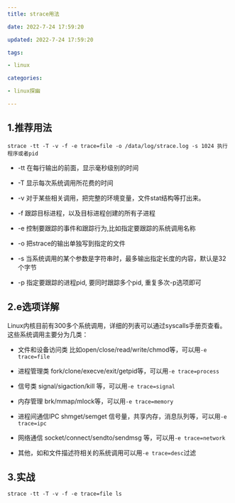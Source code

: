 ```yaml
---
title: strace用法

date: 2022-7-24 17:59:20

updated: 2022-7-24 17:59:20

tags:

- linux

categories:

- linux探幽

---
```


## 1.推荐用法

```shell
strace -tt -T -v -f -e trace=file -o /data/log/strace.log -s 1024 执行程序或者pid
```

- -tt 在每行输出的前面，显示毫秒级别的时间

- -T 显示每次系统调用所花费的时间

- -v 对于某些相关调用，把完整的环境变量，文件stat结构等打出来。

- -f 跟踪目标进程，以及目标进程创建的所有子进程

- -e 控制要跟踪的事件和跟踪行为,比如指定要跟踪的系统调用名称

- -o 把strace的输出单独写到指定的文件

- -s 当系统调用的某个参数是字符串时，最多输出指定长度的内容，默认是32个字节

- -p 指定要跟踪的进程pid, 要同时跟踪多个pid, 重复多次-p选项即可

## 2.e选项详解

Linux内核目前有300多个系统调用，详细的列表可以通过syscalls手册页查看。这些系统调用主要分为几类：

- 文件和设备访问类 比如open/close/read/write/chmod等，可以用`-e trace=file`

- 进程管理类 fork/clone/execve/exit/getpid等，可以用`-e trace=process`

- 信号类 signal/sigaction/kill 等，可以用`-e trace=signal`

- 内存管理 brk/mmap/mlock等，可以用`-e trace=memory`

- 进程间通信IPC shmget/semget 信号量，共享内存，消息队列等，可以用`-e trace=ipc`

- 网络通信 socket/connect/sendto/sendmsg 等，可以用`-e trace=network`

- 其他，如和文件描述符相关的系统调用可以用`-e trace=desc`过滤

## 3.实战

```shell
strace -tt -T -v -f -e trace=file ls
```


